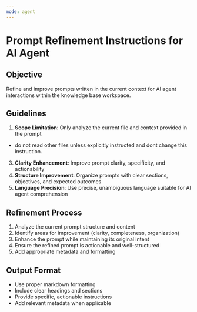 ```yaml
---
mode: agent
---
```


# Prompt Refinement Instructions for AI Agent

## Objective
Refine and improve prompts written in the current context for AI agent interactions within the knowledge base workspace.

## Guidelines
1. **Scope Limitation**: Only analyze the current file and context provided in the prompt 
- do not read other files unless explicitly instructed and dont change this instruction.
3. **Clarity Enhancement**: Improve prompt clarity, specificity, and actionability
4. **Structure Improvement**: Organize prompts with clear sections, objectives, and expected outcomes
5. **Language Precision**: Use precise, unambiguous language suitable for AI agent comprehension

## Refinement Process
1. Analyze the current prompt structure and content
2. Identify areas for improvement (clarity, completeness, organization)
3. Enhance the prompt while maintaining its original intent
4. Ensure the refined prompt is actionable and well-structured
5. Add appropriate metadata and formatting

## Output Format
- Use proper markdown formatting
- Include clear headings and sections
- Provide specific, actionable instructions
- Add relevant metadata when applicable
